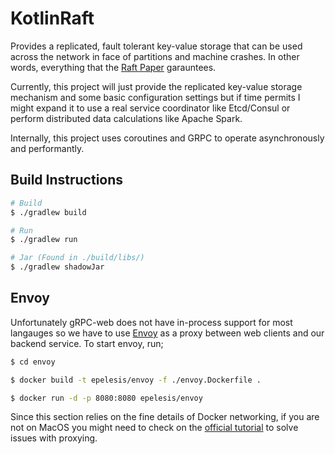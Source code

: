 # KotlinRaft

Provides a replicated, fault tolerant key-value storage that can be used across the network in face of partitions and machine crashes. In other words, everything that the [Raft Paper](https://raft.github.io/raft.pdf) garauntees.

Currently, this project will just provide the replicated key-value storage mechanism and some basic configuration settings but if time permits I might expand it to use a real service coordinator like Etcd/Consul or perform distributed data calculations like Apache Spark.

Internally, this project uses coroutines and GRPC to operate asynchronously and performantly.

## Build Instructions
```bash
# Build
$ ./gradlew build

# Run
$ ./gradlew run

# Jar (Found in ./build/libs/)
$ ./gradlew shadowJar
```

## Envoy
Unfortunately gRPC-web does not have in-process support for most langauges
so we have to use [Envoy](https://www.envoyproxy.io/) as a proxy between web clients and our backend
service. To start envoy, run;
```bash
$ cd envoy

$ docker build -t epelesis/envoy -f ./envoy.Dockerfile .

$ docker run -d -p 8080:8080 epelesis/envoy
```
Since this section relies on the fine details of Docker networking, if you are not
on MacOS you might need to check on the 
[official tutorial](https://github.com/grpc/grpc-web/tree/master/net/grpc/gateway/examples/helloworld)
to solve issues with proxying.
